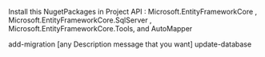 Install this NugetPackages in Project API : 
Microsoft.EntityFrameworkCore , Microsoft.EntityFrameworkCore.SqlServer , Microsoft.EntityFrameworkCore.Tools, and AutoMapper

add-migration [any Description message that you want]
update-database
